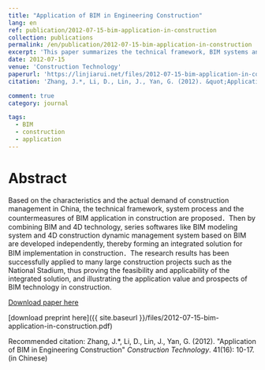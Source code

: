 ```yaml
---
title: "Application of BIM in Engineering Construction"
lang: en
ref: publication/2012-07-15-bim-application-in-construction
collection: publications
permalink: /en/publication/2012-07-15-bim-application-in-construction
excerpt: 'This paper summarizes the technical framework, BIM systems and applications in construction'
date: 2012-07-15
venue: 'Construction Technology'
paperurl: 'https://linjiarui.net/files/2012-07-15-bim-application-in-construction.pdf'
citation: 'Zhang, J.*, Li, D., Lin, J., Yan, G. (2012). &quot;Application of BIM in Engineering Construction&quot; <i>Construction Technology</i>. 41(16): 10-17. (in Chinese)'

comment: true
category: journal

tags: 
  - BIM
  - construction
  - application
---
```



Abstract
====

Based on the characteristics and the actual demand of construction management in China, the technical framework, system process and the countermeasures of BIM application in construction are proposed．Then by combining BIM and 4D technology, series softwares like BIM modeling system and 4D construction dynamic management system based on BIM are developed independently, thereby forming an integrated solution for BIM implementation in construction．The research results has been successfully applied to many large construction projects such as the National Stadium, thus proving the feasibility and applicability of the integrated solution, and illustrating the application value and prospects of BIM technology in construction.

[Download paper here](http://kns.cnki.net/KCMS/detail/detail.aspx?dbcode=CJFQ&dbname=CJFD2012&filename=SGJS201216004&v=MDAxOTJxWTlGWUlSOGVYMUx1eFlTN0RoMVQzcVRyV00xRnJDVVJMT2ZiK1Z1Rnlya1U3N05OaXJCZmJHNEg5UE4=)

[download preprint here]({{ site.baseurl }}/files/2012-07-15-bim-application-in-construction.pdf)

Recommended citation: Zhang, J.*, Li, D., Lin, J., Yan, G. (2012). &quot;Application of BIM in Engineering Construction&quot; <i>Construction Technology</i>. 41(16): 10-17. (in Chinese)